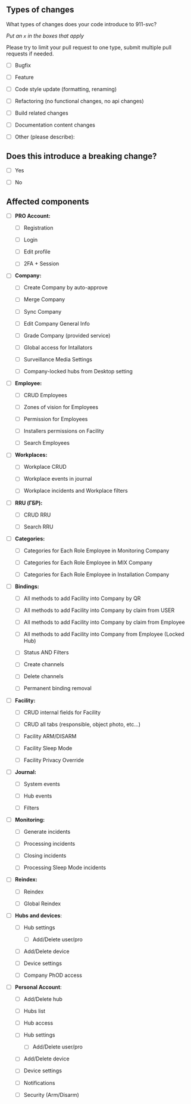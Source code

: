 ## Types of changes

What types of changes does your code introduce to 911-svc?

_Put an `x` in the boxes that apply_

Please try to limit your pull request to one type, submit multiple pull requests if needed.

- [ ] Bugfix

- [ ] Feature

- [ ] Code style update (formatting, renaming)

- [ ] Refactoring (no functional changes, no api changes)

- [ ] Build related changes

- [ ] Documentation content changes

- [ ] Other (please describe):

## Does this introduce a breaking change?

- [ ] Yes

- [ ] No

<!-- If this introduces a breaking change, please describe the impact and migration path for existing applications below. -->

## Affected components

- [ ] **PRO Account:**

  - [ ] Registration

  - [ ] Login

  - [ ] Edit profile

  - [ ] 2FA + Session

- [ ] **Company:**

    - [ ] Create Company by auto-approve

    - [ ] Merge Company

    - [ ] Sync Company

    - [ ] Edit Company General Info

    - [ ] Grade Company (provided service)

    - [ ] Global access for Intallators

    - [ ] Surveillance Media Settings

    - [ ] Company-locked hubs from Desktop setting

- [ ] **Employee:**

    - [ ] CRUD Employees

    - [ ] Zones of vision for Employees

    - [ ] Permission for Employees

    - [ ] Installers permissions on Facility

    - [ ] Search Employees

- [ ] **Workplaces:**

    - [ ] Workplace CRUD

    - [ ] Workplace events in journal

    - [ ] Workplace incidents and Workplace filters

- [ ] **RRU (ГБР):**

    - [ ] CRUD RRU

    - [ ] Search RRU

- [ ] **Categories:**

    - [ ] Categories for Each Role Employee in Monitoring Company

    - [ ] Categories for Each Role Employee in MIX Company

    - [ ] Categories for Each Role Employee in Installation Company

- [ ] **Bindings:**

    - [ ] All methods to add Facility into Company by QR

    - [ ] All methods to add Facility into Company by claim from USER

    - [ ] All methods to add Facility into Company by claim from Employee

    - [ ] All methods to add Facility into Company from Employee (Locked Hub)

    - [ ] Status AND Filters

    - [ ] Create channels

    - [ ] Delete channels

    - [ ] Permanent binding removal

- [ ] **Facility:**

    - [ ] CRUD internal fields for Facility

    - [ ] CRUD all tabs (responsible, object photo, etc...)

    - [ ] Facility ARM/DISARM

    - [ ] Facility Sleep Mode

    - [ ] Facility Privacy Override

- [ ] **Journal:**

    - [ ] System events

    - [ ] Hub events

    - [ ] Filters

- [ ] **Monitoring:**

    - [ ] Generate incidents

    - [ ] Processing incidents

    - [ ] Closing incidents

    - [ ] Processing Sleep Mode incidents

- [ ] **Reindex:**

    - [ ] Reindex

    - [ ] Global Reindex

- [ ] **Hubs and devices**:

  - [ ] Hub settings

    - [ ] Add/Delete user/pro

  - [ ] Add/Delete device

  - [ ] Device settings

  - [ ] Company PhOD access

- [ ] **Personal Account**:

  - [ ] Add/Delete hub

  - [ ] Hubs list

  - [ ] Hub access

  - [ ] Hub settings

    - [ ] Add/Delete user/pro

  - [ ] Add/Delete device

  - [ ] Device settings

  - [ ] Notifications

  - [ ] Security (Arm/Disarm)

